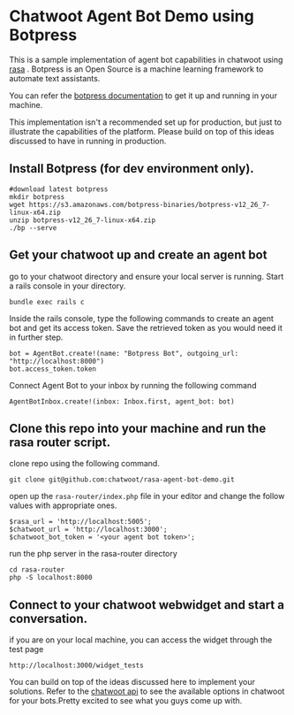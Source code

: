 
# Chatwoot Agent Bot Demo using Botpress

This is a sample implementation of agent bot capabilities in chatwoot using [rasa](https://botpress.com/) . Botpress is an Open Source is a machine learning framework to automate text assistants.

You can refer the [botpress documentation](https://botpress.com/docs) to get it up and running in your machine. 

This implementation isn't a recommended set up for production, but just to illustrate the capabilities of the platform. Please build on top of this ideas discussed to have in running in production.

## Install Botpress (for dev environment only). 

```
#download latest botpress
mkdir botpress
wget https://s3.amazonaws.com/botpress-binaries/botpress-v12_26_7-linux-x64.zip
unzip botpress-v12_26_7-linux-x64.zip
./bp --serve
```

##  Get your chatwoot up and create an agent bot

go to your chatwoot directory and ensure your local server is running.  Start a rails console in your directory.

```
bundle exec rails c
```

Inside the rails console, type the following commands to create an agent bot and get its access token. Save the retrieved token as you would need it in further step.

```
bot = AgentBot.create!(name: "Botpress Bot", outgoing_url: "http://localhost:8000")
bot.access_token.token
```

Connect Agent Bot to your inbox by running the following command

```
AgentBotInbox.create!(inbox: Inbox.first, agent_bot: bot)
```

## Clone this repo into your machine and run the rasa router script. 

clone repo using the following command. 

```
git clone git@github.com:chatwoot/rasa-agent-bot-demo.git
```

open up the `rasa-router/index.php` file in your editor and change the follow values with appropriate ones. 

```
$rasa_url = 'http://localhost:5005';
$chatwoot_url = 'http://localhost:3000';
$chatwoot_bot_token = '<your agent bot token>';
```

run the php server  in the rasa-router directory

```
cd rasa-router
php -S localhost:8000
```

## Connect to your chatwoot webwidget and start a conversation. 

if you are on your local machine, you can access the widget through the test page

```
http://localhost:3000/widget_tests
```

You can build on top of the ideas discussed here to implement your solutions. Refer to the [chatwoot api](https://www.chatwoot.com/developers/api/) to see the available options in chatwoot for your bots.Pretty excited to see what you guys come up with. 

